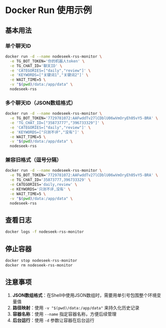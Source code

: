 # Docker Run 使用示例

## 基本用法

### 单个聊天ID
```bash
docker run -d --name nodeseek-rss-monitor \
  -e TG_BOT_TOKEN='你的机器人token' \
  -e TG_CHAT_ID='聊天ID' \
  -e 'CATEGORIES=["daily","review"]' \
  -e 'KEYWORDS=["关键词1","关键词2"]' \
  -e WAIT_TIME=5 \
  -v "$(pwd)/data:/app/data" \
  nodeseek-rss
```

### 多个聊天ID（JSON数组格式）
```bash
docker run -d --name nodeseek-rss-monitor \
  -e TG_BOT_TOKEN='7729781072:AAFwddTv27lCDblU06wVmOryEh05vY5-BRA' \
  -e 'TG_CHAT_ID=["35873777","396733329"]' \
  -e 'CATEGORIES=["daily","review"]' \
  -e 'KEYWORDS=["只测不评","没有"]' \
  -e WAIT_TIME=5 \
  -v "$(pwd)/data:/app/data" \
  nodeseek-rss
```

### 兼容旧格式（逗号分隔）
```bash
docker run -d --name nodeseek-rss-monitor \
  -e TG_BOT_TOKEN='7729781072:AAFwddTv27lCDblU06wVmOryEh05vY5-BRA' \
  -e TG_CHAT_ID='35873777,396733329' \
  -e CATEGORIES='daily,review' \
  -e KEYWORDS='只测不评,没有' \
  -e WAIT_TIME=5 \
  -v "$(pwd)/data:/app/data" \
  nodeseek-rss
```

## 查看日志
```bash
docker logs -f nodeseek-rss-monitor
```

## 停止容器
```bash
docker stop nodeseek-rss-monitor
docker rm nodeseek-rss-monitor
```

## 注意事项

1. **JSON数组格式**：在Shell中使用JSON数组时，需要用单引号包围整个环境变量值
2. **路径映射**：使用 `-v "$(pwd)/data:/app/data"` 来持久化历史记录
3. **容器名称**：使用 `--name` 指定容器名称，方便后续管理
4. **后台运行**：使用 `-d` 参数让容器在后台运行 